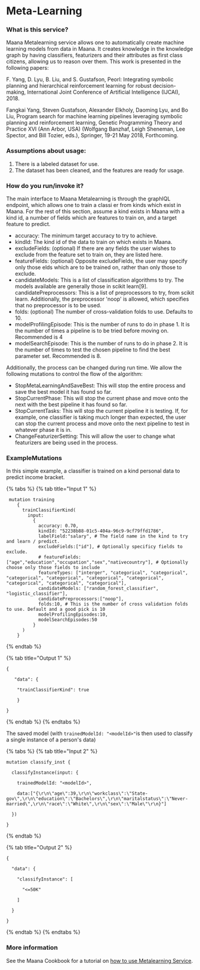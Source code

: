 # Meta-Learning

### What is this service?

Maana Metalearning service allows one to automatically create machine learning models from data in Maana. It creates knowledge in the knowledge graph by having classifiers, featurizers and their attributes as first class citizens, allowing us to reason over them. This work is presented in the following papers:

F. Yang, D. Lyu, B. Liu, and S. Gustafson, Peorl: Integrating symbolic planning and hierarchical reinforcement learning for robust decision-making, International Joint Conference of Artificial Intelligence \(IJCAI\), 2018.

Fangkai Yang, Steven Gustafson, Alexander Elkholy, Daoming Lyu, and Bo Liu, Program search for machine learning pipelines leveraging symbolic planning and reinforcement learning, Genetic Programming Theory and Practice XVI \(Ann Arbor, USA\) \(Wolfgang Banzhaf, Leigh Sheneman, Lee Spector, and Bill Tozier, eds.\), Springer, 19-21 May 2018, Forthcoming.

### Assumptions about usage:

1. There is a labeled dataset for use.
2. The dataset has been cleaned, and the features are ready for usage.

### How do you run/invoke it?

The main interface to Maana Metalearning is through the graphIQL endpoint, which allows one to train a classi er from kinds which exist in Maana. For the rest of this section, assume a kind exists in Maana with a kind id, a number of fields which are features to train on, and a target feature to predict.

* accuracy: The minimum target accuracy to try to achieve. 
* kindId: The kind id of the data to train on which exists in Maana. 
* excludeFields: \(optional\) If there are any fields the user wishes to exclude from the feature set to train on, they are listed here. 
* featureFields: \(optional\) Opposite excludeFields, the user may specify only those elds which are to be trained on, rather than only those to exclude. 
* candidateModels: This is a list of classification algorithms to try. The models available are generally those in scikit learn\[9\]. candidatePreprocessors: This is a list of preprocessors to try, from scikit learn. Additionally, the preprocessor 'noop' is allowed, which specifies that no preprocessor is to be used. 
* folds: \(optional\) The number of cross-validation folds to use. Defaults to 10. 
* modelProfilingEpisode: This is the number of runs to do in phase 1. It is the number of times a pipeline is to be tried before moving on. Recommended is 4 
* modelSearchEpisode: This is the number of runs to do in phase 2. It is the number of times to test the chosen pipeline to find the best parameter set. Recommended is 8. 

Additionally, the process can be changed during run time. We allow the following mutations to control the flow of the algorithm:

* StopMetaLearningAndSaveBest: This will stop the entire process and save the best model it has found so far. 
* StopCurrentPhase: This will stop the current phase and move onto the next with the best pipeline it has found so far. 
* StopCurrentTasks: This will stop the current pipeline it is testing. If, for example, one classifier is taking much longer than expected, the user can stop the current process and move onto the next pipeline to test in whatever phase it is in. 
* ChangeFeaturizerSetting: This will allow the user to change what featurizers are being used in the process. 

### ExampleMutations

In this simple example,  a classifier is trained on a kind personal data to predict income bracket. 

{% tabs %}
{% tab title="Input 1" %}
```
 mutation training
    {
      trainClassifierKind(
        input:
          {
            accuracy: 0.70,
            kindId: "52238b88-01c5-404a-96c9-9cf79ffd1786",
            labelField:"salary", # The field name in the kind to try and learn / predict.
            excludeFields:["id"], # Optionally specificy fields to exclude.
            # featureFields:["age","education","occupation","sex","nativecountry"], # Optionally choose only those fields to include
            featureTypes: ["interger", "categorical", "categorical", "categorical", "categorical", "categorical", "categorical", "categorical", "categorical", "categorical"],
            candidateModels: ["random_forest_classifier", "logistic_classifier"],
            candidatePreprocessors:["noop"],
            folds:10, # This is the number of cross validation folds to use. Default and a good pick is 10
            modelProfilingEpisodes:10,
            modelSearchEpisodes:50
          }
      )
    }
```
{% endtab %}

{% tab title="Output 1" %}
```
{

   "data": {

    "trainClassifierKind": true

    }

}
```
{% endtab %}
{% endtabs %}

The saved model \(with `trainedModelId: "<modelId>"`is then used to classify a single instance of a person's data\)

{% tabs %}
{% tab title="Input 2" %}
```
mutation classify_inst {

  classifyInstance(input: {

    trainedModelId: "<modelId>",

    data:["{\r\n\"age\":39,\r\n\"workclass\":\"State-gov\",\r\n\"education\":\"Bachelors\",\r\n\"maritalstatus\":\"Never-married\",\r\n\"race\":\"White\",\r\n\"sex\":\"Male\"\r\n}"]

  })

}
```
{% endtab %}

{% tab title="Output 2" %}
```
{

  "data": {

    "classifyInstance": [

      "<=50K"

    ]

  }

}
```
{% endtab %}
{% endtabs %}

### More information

See the Maana Cookbook for a tutorial on [how to use Metalearning Service](https://maana.gitbook.io/q/maana-q-cookbook/advanced-recipes/meta-learning-tutorial).

